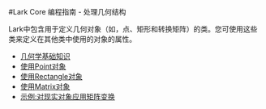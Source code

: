 #Lark Core 编程指南 - 处理几何结构


Lark中包含用于定义几何对象（如，点、矩形和转换矩阵）的类。您可使用这些类来定义在其他类中使用的对象的属性。

* [几何学基础知识](10-1-gemo-about.md)
* [使用Point对象](10-2-point.md)
* [使用Rectangle对象](10-3-rectangle.md)
* [使用Matrix对象](10-4-matrix.md)
* [示例:对现实对象应用矩阵变换](10-5-matrix-demo.md)	